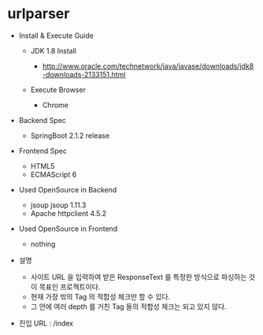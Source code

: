 # urlparser

- Install & Execute Guide
  - JDK 1.8 Install
    - http://www.oracle.com/technetwork/java/javase/downloads/jdk8-downloads-2133151.html
    
  - Execute Browser
    - Chrome

- Backend Spec
  - SpringBoot 2.1.2 release
  
- Frontend Spec
  - HTML5
  - ECMAScript 6

- Used OpenSource in Backend
  - jsoup jsoup 1.11.3
  - Apache httpclient 4.5.2
  
- Used OpenSource in Frontend
  - nothing
  
- 설명
  - 사이트 URL 을 입력하여 받은 ResponseText 를 특정한 방식으로 파싱하는 것이 목표인 프로젝트이다.
  - 현재 가장 밖의 <HTML></HTML> Tag 의 적합성 체크만 할 수 있다.
  - 그 안에 여러 depth 를 거친 Tag 들의 적합성 체크는 되고 있지 않다.

- 진입 URL : /index
